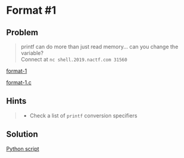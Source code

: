 # Format #1

## Problem

> printf can do more than just read memory... can you change the variable?<br>
Connect at `nc shell.2019.nactf.com 31560`

[format-1](format-1)

[format-1.c](format-1.c)

## Hints

> - Check a list of `printf` conversion specifiers

## Solution

[Python script](solver.py)

